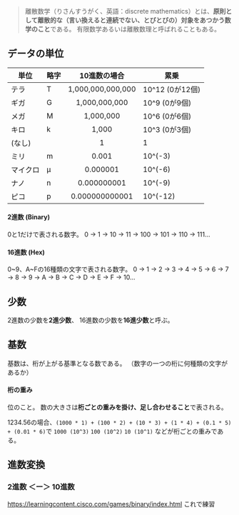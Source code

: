 > 離散数学（りさんすうがく、英語：discrete mathematics）とは、**原則として離散的な（言い換えると連続でない、とびとびの）対象をあつかう数学のこと**である。 有限数学あるいは離散数理と呼ばれることもある。

## データの単位

| 単位   | 略字  |      10進数の場合      | 累乗             |
| ---- | --- | :---------------: | -------------- |
| テラ   | T   | 1,000,000,000,000 | 10^12 (0が12個)  |
| ギガ   | G   |   1,000,000,000   | 10^9    (0が9個) |
| メガ   | M   |     1,000,000     | 10^6    (0が6個) |
| キロ   | k   |       1,000       | 10^3    (0が3個) |
| (なし) |     |         1         | 1              |
| ミリ   | m   |       0.001       | 10^(-3)        |
| マイクロ | μ   |     0.000001      | 10^(-6)        |
| ナノ   | n   |    0.000000001    | 10^(-9)        |
| ピコ   | p   |  0.000000000001   | 10^(-12)       |


#### 2進数 (Binary)
0と1だけで表される数字。
0 → 1 → 10 → 11 → 100 → 101 → 110 → 111...

#### 16進数 (Hex)
0~9、A~Fの16種類の文字で表される数字。
0 → 1 → 2 → 3 → 4 → 5 → 6 → 7 → 8 → 9 → A → B → C → D → E → F → 10...


## 少数

2進数の少数を**2進少数**、
16進数の少数を**16進少数**と呼ぶ。

## 基数

基数は、桁が上がる基準となる数である。
（数字の一つの桁に何種類の文字があるか）
#### 桁の重み
位のこと。
数の大きさは**桁ごとの重みを掛け、足し合わせること**で表される。

1234.56の場合、`(1000 * 1) + (100 * 2) + (10 * 3) + (1 * 4) + (0.1 * 5) + (0.01 * 6)`で
`1000 (10^3)` `100 (10^2)` `10 (10^1)`  などが桁ごとの重みである。


##  進数変換

### 2進数 ＜ー＞ 10進数

https://learningcontent.cisco.com/games/binary/index.html
これで練習
